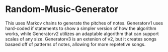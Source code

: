 # Random-Music-Generator
This uses Markov chains to generate the pitches of notes.  Generatorv1 uses hard-coded if statements to show a simpler version of how the algorithm works, while Generatorv2 utilizes an adaptable algorithm that can support scales of any size.  Generatorv3 is an extenion of v2, but it creates songs basaed off of patterns of notes, allowing for more repetetive songs.
